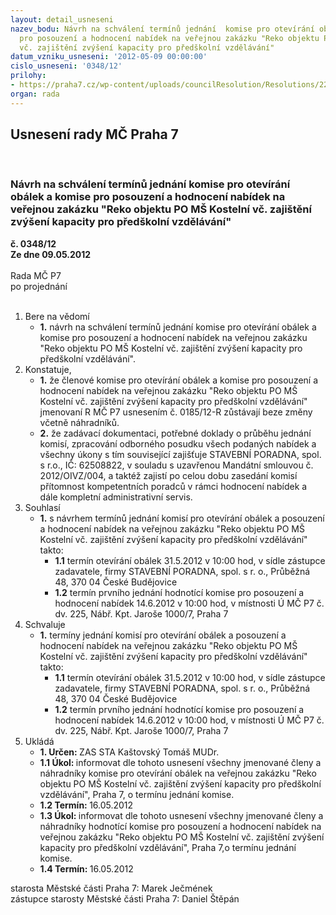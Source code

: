 ```yaml
---
layout: detail_usneseni
nazev_bodu: Návrh na schválení termínů jednání  komise pro otevírání obálek a komise
  pro posouzení a hodnocení nabídek na veřejnou zakázku "Reko objektu PO MŠ Kostelní
  vč. zajištění zvýšení kapacity pro předškolní vzdělávání"
datum_vzniku_usneseni: '2012-05-09 00:00:00'
cislo_usneseni: '0348/12'
prilohy:
- https://praha7.cz/wp-content/uploads/councilResolution/Resolutions/22842/26-12-usnesen%c3%ad_%c4%8d.0185.doc
organ: rada
---
```

<div id="ucUsn_pList" class="usn">
	<span><h2>Usnesení rady MČ Praha 7 </h2>
<br></span><div class="standBody">
<span><h3>Návrh na schválení termínů jednání  komise pro otevírání obálek a komise pro posouzení a hodnocení nabídek na veřejnou zakázku "Reko objektu PO MŠ Kostelní vč. zajištění zvýšení kapacity pro předškolní vzdělávání"</h3></span><div class="center">
		<strong>č. 0348/12</strong><br>
	</div>
<div class="center">
		<strong>Ze dne 09.05.2012</strong><br><br>
	</div>Rada MČ P7<br> po projednání<br><br><ol>
<li>Bere na vědomí<ul><li>
<strong>1.</strong> návrh na schválení termínů jednání  komise pro otevírání obálek a komise pro posouzení a hodnocení nabídek na veřejnou zakázku "Reko objektu PO MŠ Kostelní vč. zajištění zvýšení kapacity pro předškolní vzdělávání".</li></ul>
</li>
<li>Konstatuje,<ul>
<li>
<strong>1.</strong> že členové komise pro otevírání obálek a  komise pro posouzení a hodnocení nabídek na veřejnou zakázku "Reko objektu PO MŠ Kostelní vč. zajištění zvýšení kapacity pro předškolní vzdělávání" jmenovaní R MČ P7  usnesením č. 0185/12-R zůstávají beze změny včetně náhradníků. </li>
<li>
<strong>2.</strong> že zadávací dokumentaci, potřebné doklady o průběhu jednání komisí, zpracování odborného posudku všech podaných nabídek a všechny úkony s tím související zajišťuje STAVEBNÍ PORADNA, spol. s r.o., IČ: 62508822, v souladu s uzavřenou Mandátní smlouvou č. 2012/OIVZ/004, a taktéž zajistí po celou dobu zasedání komisí přítomnost kompetentních poradců v rámci hodnocení nabídek a dále kompletní administrativní servis.</li>
</ul>
</li>
<li>Souhlasí<ul><li>
<strong>1.</strong> s návrhem termínů jednání komisí pro otevírání obálek a posouzení a hodnocení nabídek na veřejnou zakázku "Reko objektu PO MŠ Kostelní vč. zajištění zvýšení kapacity pro předškolní vzdělávání" takto:<ul>
<li>
<strong>1.1</strong> termín otevírání obálek 31.5.2012 v 10:00 hod, v sídle zástupce zadavatele, firmy STAVEBNÍ PORADNA, spol. s r. o., Průběžná 48, 370 04 České Budějovice </li>
<li>
<strong>1.2</strong> termín prvního jednání hodnotící komise pro posouzení a hodnocení nabídek 14.6.2012 v 10:00 hod, v místnosti Ú MČ P7 č. dv. 225, Nábř. Kpt. Jaroše 1000/7, Praha 7</li>
</ul>
</li></ul>
</li>
<li>Schvaluje<ul><li>
<strong>1.</strong> termíny jednání komisí pro otevírání obálek a posouzení a hodnocení nabídek na veřejnou zakázku "Reko objektu PO MŠ Kostelní vč. zajištění zvýšení kapacity pro předškolní vzdělávání" takto: <ul>
<li>
<strong>1.1</strong> termín otevírání obálek 31.5.2012 v 10:00 hod, v sídle zástupce zadavatele, firmy STAVEBNÍ PORADNA, spol. s r. o., Průběžná 48, 370 04 České Budějovice </li>
<li>
<strong>1.2</strong> termín prvního jednání hodnotící komise pro posouzení a hodnocení nabídek 14.6.2012 v 10:00 hod, v místnosti Ú MČ P7 č. dv. 225, Nábř. Kpt. Jaroše 1000/7, Praha 7</li>
</ul>
</li></ul>
</li>
<li>Ukládá<ul>
<li>
<strong>1. Určen: </strong>ZAS STA Kaštovský Tomáš MUDr.</li>
<li>
<strong>1.1 Úkol: </strong>informovat dle tohoto usnesení všechny jmenované členy a náhradníky komise pro otevírání obálek na veřejnou zakázku "Reko objektu PO MŠ Kostelní vč. zajištění zvýšení kapacity pro předškolní vzdělávání", Praha 7, o termínu jednání komise. </li>
<li>
<strong>1.2 Termín: </strong>16.05.2012</li>
<li>
<strong>1.3 Úkol: </strong>informovat dle tohoto usnesení všechny jmenované členy a náhradníky hodnotící komise pro posouzení a hodnocení nabídek na veřejnou zakázku "Reko objektu PO MŠ Kostelní vč. zajištění zvýšení kapacity pro předškolní vzdělávání", Praha 7,o termínu jednání komise. </li>
<li>
<strong>1.4 Termín: </strong>16.05.2012</li>
</ul>
</li>
</ol>starosta Městské části Praha 7: Marek Ječmének<br>zástupce starosty Městské části Praha 7: Daniel Štěpán 
</div>
</div>